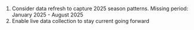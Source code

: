   1. Consider data refresh to capture 2025 season patterns. Missing period: January 2025 - August 2025
  2. Enable live data collection to stay current going forward